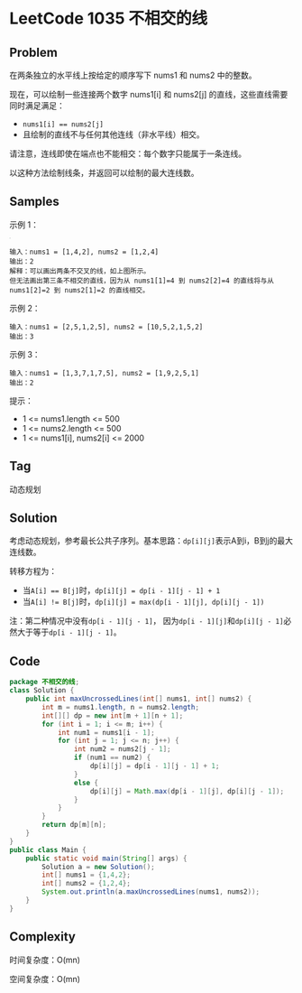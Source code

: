 # LeetCode 1035 不相交的线

## Problem

在两条独立的水平线上按给定的顺序写下 nums1 和 nums2 中的整数。

现在，可以绘制一些连接两个数字 nums1[i] 和 nums2[j] 的直线，这些直线需要同时满足满足：

- `nums1[i] == nums2[j]`
- 且绘制的直线不与任何其他连线（非水平线）相交。

请注意，连线即使在端点也不能相交：每个数字只能属于一条连线。

以这种方法绘制线条，并返回可以绘制的最大连线数。

## Samples

示例 1：

<img src="https://assets.leetcode-cn.com/aliyun-lc-upload/uploads/2019/04/28/142.png" alt="img" style="zoom:6%;" /> 

```
输入：nums1 = [1,4,2], nums2 = [1,2,4]
输出：2
解释：可以画出两条不交叉的线，如上图所示。 
但无法画出第三条不相交的直线，因为从 nums1[1]=4 到 nums2[2]=4 的直线将与从 nums1[2]=2 到 nums2[1]=2 的直线相交。
```


示例 2：

```
输入：nums1 = [2,5,1,2,5], nums2 = [10,5,2,1,5,2]
输出：3
```

示例 3：

```
输入：nums1 = [1,3,7,1,7,5], nums2 = [1,9,2,5,1]
输出：2
```


提示：

- 1 <= nums1.length <= 500
- 1 <= nums2.length <= 500
- 1 <= nums1[i], nums2[i] <= 2000

## Tag

动态规划

## Solution

考虑动态规划，参考最长公共子序列。基本思路：`dp[i][j]`表示A到i，B到j的最大连线数。

转移方程为：

- 当`A[i] == B[j]`时，`dp[i][j] = dp[i - 1][j - 1] + 1`
- 当`A[i] != B[j]`时，`dp[i][j] = max(dp[i - 1][j], dp[i][j - 1])`

注：第二种情况中没有`dp[i - 1][j - 1]`， 因为`dp[i - 1][j]`和`dp[i][j - 1]`必然大于等于`dp[i - 1][j - 1]`。

## Code

```java
package 不相交的线;
class Solution {
    public int maxUncrossedLines(int[] nums1, int[] nums2) {
        int m = nums1.length, n = nums2.length;
        int[][] dp = new int[m + 1][n + 1];
        for (int i = 1; i <= m; i++) {
            int num1 = nums1[i - 1];
            for (int j = 1; j <= n; j++) {
                int num2 = nums2[j - 1];
                if (num1 == num2) {
                    dp[i][j] = dp[i - 1][j - 1] + 1;
                }
                else {
                    dp[i][j] = Math.max(dp[i - 1][j], dp[i][j - 1]);
                }
            }
        }
        return dp[m][n];
    }
}
public class Main {
    public static void main(String[] args) {
        Solution a = new Solution();
        int[] nums1 = {1,4,2};
        int[] nums2 = {1,2,4};
        System.out.println(a.maxUncrossedLines(nums1, nums2));
    }
}
```

## Complexity

时间复杂度：O(mn)

空间复杂度：O(mn)
